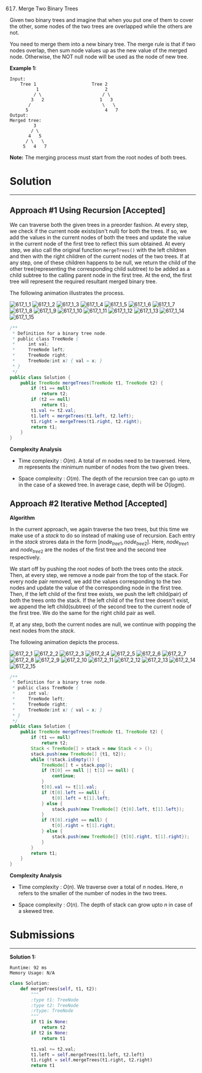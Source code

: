 617. Merge Two Binary Trees

Given two binary trees and imagine that when you put one of them to cover the other, some nodes of the two trees are overlapped while the others are not.

You need to merge them into a new binary tree. The merge rule is that if two nodes overlap, then sum node values up as the new value of the merged node. Otherwise, the NOT null node will be used as the node of new tree.

**Example 1:**

```
Input: 
	Tree 1                     Tree 2                  
          1                         2                             
         / \                       / \                            
        3   2                     1   3                        
       /                           \   \                      
      5                             4   7                  
Output: 
Merged tree:
	     3
	    / \
	   4   5
	  / \   \ 
	 5   4   7
```

**Note:** The merging process must start from the root nodes of both trees.

# Solution
---
## Approach #1 Using Recursion [Accepted]
We can traverse both the given trees in a preorder fashion. At every step, we check if the current node exists(isn't null) for both the trees. If so, we add the values in the current nodes of both the trees and update the value in the current node of the first tree to reflect this sum obtained. At every step, we also call the original function `mergeTrees()` with the left children and then with the right children of the current nodes of the two trees. If at any step, one of these children happens to be null, we return the child of the other tree(representing the corresponding child subtree) to be added as a child subtree to the calling parent node in the first tree. At the end, the first tree will represent the required resultant merged binary tree.

The following animation illustrates the process.

![617_1_1](img/617_1_1.png)
![617_1_2](img/617_1_2.png)
![617_1_3](img/617_1_3.png)
![617_1_4](img/617_1_4.png)
![617_1_5](img/617_1_5.png)
![617_1_6](img/617_1_6.png)
![617_1_7](img/617_1_7.png)
![617_1_8](img/617_1_8.png)
![617_1_9](img/617_1_9.png)
![617_1_10](img/617_1_10.png)
![617_1_11](img/617_1_11.png)
![617_1_12](img/617_1_12.png)
![617_1_13](img/617_1_13.png)
![617_1_14](img/617_1_14.png)
![617_1_15](img/617_1_15.png)

```java
/**
 * Definition for a binary tree node.
 * public class TreeNode {
 *     int val;
 *     TreeNode left;
 *     TreeNode right;
 *     TreeNode(int x) { val = x; }
 * }
 */
public class Solution {
    public TreeNode mergeTrees(TreeNode t1, TreeNode t2) {
        if (t1 == null)
            return t2;
        if (t2 == null)
            return t1;
        t1.val += t2.val;
        t1.left = mergeTrees(t1.left, t2.left);
        t1.right = mergeTrees(t1.right, t2.right);
        return t1;
    }
}
```

**Complexity Analysis**

* Time complexity : $O(m)$. A total of $m$ nodes need to be traversed. Here, $m$ represents the minimum number of nodes from the two given trees.

* Space complexity : $O(m)$. The depth of the recursion tree can go upto $m$ in the case of a skewed tree. In average case, depth will be $O(logm)$.

## Approach #2 Iterative Method [Accepted]
**Algorithm**

In the current approach, we again traverse the two trees, but this time we make use of a $stack$ to do so instead of making use of recursion. Each entry in the $stack$ strores data in the form $[node_{tree1}, node_{tree2}]$. Here, $node_{tree1}$ and $node_{tree2}$ are the nodes of the first tree and the second tree respectively.

We start off by pushing the root nodes of both the trees onto the $stack$. Then, at every step, we remove a node pair from the top of the stack. For every node pair removed, we add the values corresponding to the two nodes and update the value of the corresponding node in the first tree. Then, if the left child of the first tree exists, we push the left child(pair) of both the trees onto the stack. If the left child of the first tree doesn't exist, we append the left child(subtree) of the second tree to the current node of the first tree. We do the same for the right child pair as well.

If, at any step, both the current nodes are null, we continue with popping the next nodes from the $stack$.

The following animation depicts the process.

![617_2_1](img/617_2_1.png)
![617_2_2](img/617_2_2.png)
![617_2_3](img/617_2_3.png)
![617_2_4](img/617_2_4.png)
![617_2_5](img/617_2_5.png)
![617_2_6](img/617_2_6.png)
![617_2_7](img/617_2_7.png)
![617_2_8](img/617_2_8.png)
![617_2_9](img/617_2_9.png)
![617_2_10](img/617_2_10.png)
![617_2_11](img/617_2_11.png)
![617_2_12](img/617_2_12.png)
![617_2_13](img/617_2_13.png)
![617_2_14](img/617_2_14.png)
![617_2_15](img/617_2_15.png)


```java
/**
 * Definition for a binary tree node.
 * public class TreeNode {
 *     int val;
 *     TreeNode left;
 *     TreeNode right;
 *     TreeNode(int x) { val = x; }
 * }
 */
public class Solution {
    public TreeNode mergeTrees(TreeNode t1, TreeNode t2) {
        if (t1 == null)
            return t2;
        Stack < TreeNode[] > stack = new Stack < > ();
        stack.push(new TreeNode[] {t1, t2});
        while (!stack.isEmpty()) {
            TreeNode[] t = stack.pop();
            if (t[0] == null || t[1] == null) {
                continue;
            }
            t[0].val += t[1].val;
            if (t[0].left == null) {
                t[0].left = t[1].left;
            } else {
                stack.push(new TreeNode[] {t[0].left, t[1].left});
            }
            if (t[0].right == null) {
                t[0].right = t[1].right;
            } else {
                stack.push(new TreeNode[] {t[0].right, t[1].right});
            }
        }
        return t1;
    }
}
```

**Complexity Analysis**

* Time complexity : $O(n)$. We traverse over a total of $n$ nodes. Here, $n$ refers to the smaller of the number of nodes in the two trees.

* Space complexity : $O(n)$. The depth of stack can grow upto $n$ in case of a skewed tree.

# Submissions
---
**Solution 1:**
```
Runtime: 92 ms
Memory Usage: N/A
```
```python
class Solution:
    def mergeTrees(self, t1, t2):
        """
        :type t1: TreeNode
        :type t2: TreeNode
        :rtype: TreeNode
        """
        if t1 is None:
            return t2
        if t2 is None:
            return t1

        t1.val += t2.val;
        t1.left = self.mergeTrees(t1.left, t2.left)
        t1.right = self.mergeTrees(t1.right, t2.right)
        return t1
```